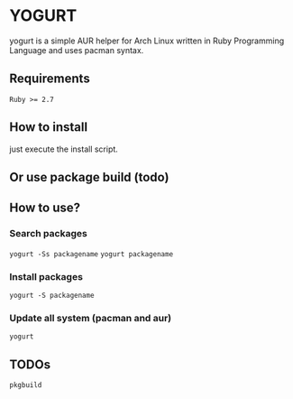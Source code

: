 # YOGURT
yogurt is a simple AUR helper for Arch Linux written in Ruby Programming Language and uses pacman syntax.

## Requirements
`Ruby >= 2.7`

## How to install
just execute the install script.

## Or use package build (todo)

## How to use?

### Search packages
`yogurt -Ss packagename`
`yogurt packagename`

### Install packages
`yogurt -S packagename`

### Update all system (pacman and aur)
`yogurt`

## TODOs
`pkgbuild`
